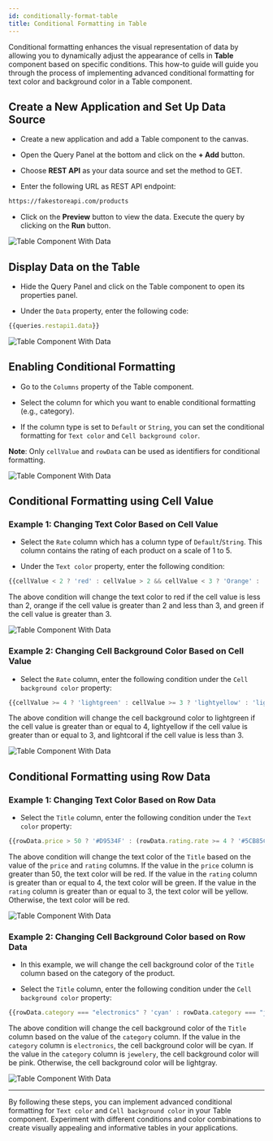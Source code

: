 ```yaml
---
id: conditionally-format-table
title: Conditional Formatting in Table
---
```

<div style={{paddingBottom:'24px'}}>

Conditional formatting enhances the visual representation of data by allowing you to dynamically adjust the appearance of cells in **Table** component based on specific conditions. This how-to guide will guide you through the process of implementing advanced conditional formatting for text color and background color in a Table component.

</div>

<div style={{paddingTop:'24px', paddingBottom:'24px'}}>

## Create a New Application and Set Up Data Source

- Create a new application and add a Table component to the canvas.

- Open the Query Panel at the bottom and click on the **+ Add** button.

- Choose **REST API** as your data source and set the method to GET.

- Enter the following URL as REST API endpoint:
```bash title="REST API Endpoint"
https://fakestoreapi.com/products
```

- Click on the **Preview** button to view the data. Execute the query by clicking on the **Run** button.

<div style={{textAlign: 'center'}}>
   <img style={{ border:'0', marginBottom:'15px', borderRadius:'5px', boxShadow: '0px 1px 3px rgba(0, 0, 0, 0.2)' }} className="screenshot-full" src="/img/how-to/conditionally-format/query.png" alt="Table Component With Data" />
</div>

</div>

<div style={{paddingTop:'24px', paddingBottom:'24px'}}>

## Display Data on the Table

- Hide the Query Panel and click on the Table component to open its properties panel.

- Under the `Data` property, enter the following code:
```js title="Data"
{{queries.restapi1.data}}
```
   
<div style={{textAlign: 'center'}}>
   <img style={{ border:'0', marginBottom:'15px', borderRadius:'5px', boxShadow: '0px 1px 3px rgba(0, 0, 0, 0.2)' }} className="screenshot-full" src="/img/how-to/conditionally-format/tabledata.png" alt="Table Component With Data" />
</div>

</div>

<div style={{paddingTop:'24px', paddingBottom:'24px'}}>

## Enabling Conditional Formatting

- Go to the `Columns` property of the Table component.

- Select the column for which you want to enable conditional formatting (e.g., category).

- If the column type is set to `Default` or `String`, you can set the conditional formatting for `Text color` and `Cell background color`. 

**Note**: Only `cellValue` and `rowData` can be used as identifiers for conditional formatting.

<div style={{textAlign: 'center'}}>
   <img style={{ border:'0', marginBottom:'15px', borderRadius:'5px', boxShadow: '0px 1px 3px rgba(0, 0, 0, 0.2)' }} className="screenshot-full" src="/img/how-to/conditionally-format/column.png" alt="Table Component With Data" />
</div>

</div>

<div style={{paddingTop:'24px', paddingBottom:'24px'}}>

## Conditional Formatting using Cell Value

<div style={{paddingTop:'24px', paddingBottom:'24px'}}>

### Example 1: Changing Text Color Based on Cell Value

- Select the `Rate` column which has a column type of `Default`/`String`. This column contains the rating of each product on a scale of 1 to 5.

- Under the `Text color` property, enter the following condition:

```js 
{{cellValue < 2 ? 'red' : cellValue > 2 && cellValue < 3 ? 'Orange' : 'green'}}
```

The above condition will change the text color to red if the cell value is less than 2, orange if the cell value is greater than 2 and less than 3, and green if the cell value is greater than 3.

<div style={{textAlign: 'center'}}>
   <img style={{ border:'0', marginBottom:'15px', borderRadius:'5px', boxShadow: '0px 1px 3px rgba(0, 0, 0, 0.2)' }} className="screenshot-full" src="/img/how-to/conditionally-format/textcv.png" alt="Table Component With Data" />
</div>

</div>

<div style={{paddingTop:'24px', paddingBottom:'24px'}}>

### Example 2: Changing Cell Background Color Based on Cell Value

- Select the `Rate` column, enter the following condition under the `Cell background color` property:
  
```js
{{cellValue >= 4 ? 'lightgreen' : cellValue >= 3 ? 'lightyellow' : 'lightcoral'}}
```
  
The above condition will change the cell background color to lightgreen if the cell value is greater than or equal to 4, lightyellow if the cell value is greater than or equal to 3, and lightcoral if the cell value is less than 3.

<div style={{textAlign: 'center'}}>
   <img style={{ border:'0', marginBottom:'15px', borderRadius:'5px', boxShadow: '0px 1px 3px rgba(0, 0, 0, 0.2)' }} className="screenshot-full" src="/img/how-to/conditionally-format/cellcv.png" alt="Table Component With Data" />
</div>

</div>

</div>

<div style={{paddingTop:'24px', paddingBottom:'24px'}}>

## Conditional Formatting using Row Data

<div style={{paddingTop:'24px', paddingBottom:'24px'}}>

### Example 1: Changing Text Color Based on Row Data

- Select the `Title` column, enter the following condition under the `Text color` property:
  
```js
{{rowData.price > 50 ? '#D9534F' : (rowData.rating.rate >= 4 ? '#5CB85C'  : rowData.rating.rate >= 3 ? '#F0AD4E' : '#D9534F' )}}
```
  
The above condition will change the text color of the `Title` based on the value of the `price` and `rating` columns. If the value in the `price` column is greater than 50, the text color will be red. If the value in the `rating` column is greater than or equal to 4, the text color will be green. If the value in the `rating` column is greater than or equal to 3, the text color will be yellow. Otherwise, the text color will be red.

<div style={{textAlign: 'center'}}>
   <img style={{ border:'0', marginBottom:'15px', borderRadius:'5px', boxShadow: '0px 1px 3px rgba(0, 0, 0, 0.2)' }} className="screenshot-full" src="/img/how-to/conditionally-format/textrd.png" alt="Table Component With Data" />
</div>

</div>

<div style={{paddingTop:'24px', paddingBottom:'24px'}}>

### Example 2: Changing Cell Background Color based on Row Data

- In this example, we will change the cell background color of the `Title` column based on the category of the product.

- Select the `Title` column, enter the following condition under the `Cell background color` property:
  
```js
{{rowData.category === "electronics" ? 'cyan' : rowData.category === "jewelery" ? 'pink' : 'lightgray'}}
```

The above condition will change the cell background color of the `Title` column based on the value of the `category` column. If the value in the `category` column is `electronics`, the cell background color will be cyan. If the value in the `category` column is `jewelery`, the cell background color will be pink. Otherwise, the cell background color will be lightgray.

<div style={{textAlign: 'center'}}>
   <img style={{ border:'0', marginBottom:'15px', borderRadius:'5px', boxShadow: '0px 1px 3px rgba(0, 0, 0, 0.2)' }} className="screenshot-full" src="/img/how-to/conditionally-format/cellrd.png" alt="Table Component With Data" />
</div>

</div>

</div>

---

By following these steps, you can implement advanced conditional formatting for `Text color` and `Cell background color` in your Table component. Experiment with different conditions and color combinations to create visually appealing and informative tables in your applications.


